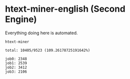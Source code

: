 # htext-miner-english (Second Engine)

Everything doing here is automated.

```
htext-miner

total: 10405/9523 (109.26178725191642%)

job0: 2348
job1: 2539
job2: 3412
job3: 2106
```